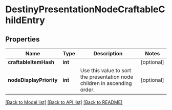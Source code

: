 # DestinyPresentationNodeCraftableChildEntry

## Properties
Name | Type | Description | Notes
------------ | ------------- | ------------- | -------------
**craftableItemHash** | **int** |  | [optional] 
**nodeDisplayPriority** | **int** | Use this value to sort the presentation node children in ascending order. | [optional] 

[[Back to Model list]](../README.md#documentation-for-models) [[Back to API list]](../README.md#documentation-for-api-endpoints) [[Back to README]](../README.md)


